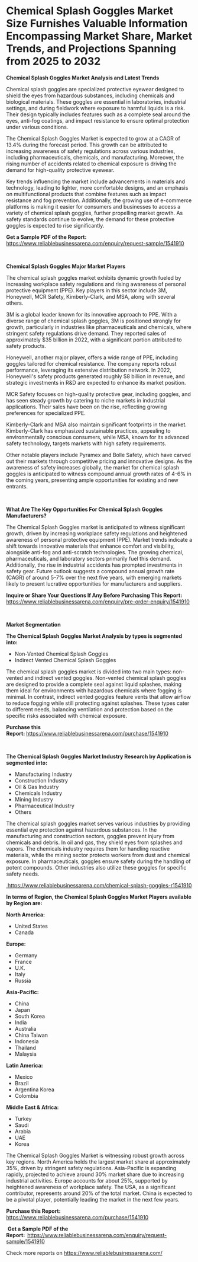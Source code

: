 <p><h1>Chemical Splash Goggles Market Size Furnishes Valuable Information Encompassing Market Share, Market Trends, and Projections Spanning from 2025 to 2032</h1></p><p><strong>Chemical Splash Goggles Market Analysis and Latest Trends</strong></p>
<p><p>Chemical splash goggles are specialized protective eyewear designed to shield the eyes from hazardous substances, including chemicals and biological materials. These goggles are essential in laboratories, industrial settings, and during fieldwork where exposure to harmful liquids is a risk. Their design typically includes features such as a complete seal around the eyes, anti-fog coatings, and impact resistance to ensure optimal protection under various conditions.</p><p>The Chemical Splash Goggles Market is expected to grow at a CAGR of 13.4% during the forecast period. This growth can be attributed to increasing awareness of safety regulations across various industries, including pharmaceuticals, chemicals, and manufacturing. Moreover, the rising number of accidents related to chemical exposure is driving the demand for high-quality protective eyewear. </p><p>Key trends influencing the market include advancements in materials and technology, leading to lighter, more comfortable designs, and an emphasis on multifunctional products that combine features such as impact resistance and fog prevention. Additionally, the growing use of e-commerce platforms is making it easier for consumers and businesses to access a variety of chemical splash goggles, further propelling market growth. As safety standards continue to evolve, the demand for these protective goggles is expected to rise significantly.</p></p>
<p><strong>Get a Sample PDF of the Report:&nbsp;</strong> <a href="https://www.reliablebusinessarena.com/enquiry/request-sample/1541910?utm_campaign=2488&utm_medium=2&utm_source=Github&utm_content=ia&utm_term=04032025&utm_id=chemical-splash-goggles">https://www.reliablebusinessarena.com/enquiry/request-sample/1541910</a></p>
<p>&nbsp;</p>
<p><strong>Chemical Splash Goggles Major Market Players</strong></p>
<p><p>The chemical splash goggles market exhibits dynamic growth fueled by increasing workplace safety regulations and rising awareness of personal protective equipment (PPE). Key players in this sector include 3M, Honeywell, MCR Safety, Kimberly-Clark, and MSA, along with several others.</p><p>3M is a global leader known for its innovative approach to PPE. With a diverse range of chemical splash goggles, 3M is positioned strongly for growth, particularly in industries like pharmaceuticals and chemicals, where stringent safety regulations drive demand. They reported sales of approximately $35 billion in 2022, with a significant portion attributed to safety products.</p><p>Honeywell, another major player, offers a wide range of PPE, including goggles tailored for chemical resistance. The company reports robust performance, leveraging its extensive distribution network. In 2022, Honeywell's safety products generated roughly $8 billion in revenue, and strategic investments in R&D are expected to enhance its market position.</p><p>MCR Safety focuses on high-quality protective gear, including goggles, and has seen steady growth by catering to niche markets in industrial applications. Their sales have been on the rise, reflecting growing preferences for specialized PPE.</p><p>Kimberly-Clark and MSA also maintain significant footprints in the market. Kimberly-Clark has emphasized sustainable practices, appealing to environmentally conscious consumers, while MSA, known for its advanced safety technology, targets markets with high safety requirements.</p><p>Other notable players include Pyramex and Bolle Safety, which have carved out their markets through competitive pricing and innovative designs. As the awareness of safety increases globally, the market for chemical splash goggles is anticipated to witness compound annual growth rates of 4-6% in the coming years, presenting ample opportunities for existing and new entrants.</p></p>
<p>&nbsp;</p>
<p><strong>What Are The Key Opportunities For Chemical Splash Goggles Manufacturers?</strong></p>
<p><p>The Chemical Splash Goggles market is anticipated to witness significant growth, driven by increasing workplace safety regulations and heightened awareness of personal protective equipment (PPE). Market trends indicate a shift towards innovative materials that enhance comfort and visibility, alongside anti-fog and anti-scratch technologies. The growing chemical, pharmaceuticals, and laboratory sectors primarily fuel this demand. Additionally, the rise in industrial accidents has prompted investments in safety gear. Future outlook suggests a compound annual growth rate (CAGR) of around 5-7% over the next five years, with emerging markets likely to present lucrative opportunities for manufacturers and suppliers.</p></p>
<p><strong>Inquire or Share Your Questions If Any Before Purchasing This Report:</strong> <a href="https://www.reliablebusinessarena.com/enquiry/pre-order-enquiry/1541910?utm_campaign=2488&utm_medium=2&utm_source=Github&utm_content=ia&utm_term=04032025&utm_id=chemical-splash-goggles">https://www.reliablebusinessarena.com/enquiry/pre-order-enquiry/1541910</a></p>
<p>&nbsp;</p>
<p><strong>Market Segmentation</strong></p>
<p><strong>The Chemical Splash Goggles Market Analysis by types is segmented into:</strong></p>
<p><ul><li>Non-Vented Chemical Splash Goggles</li><li>Indirect Vented Chemical Splash Goggles</li></ul></p>
<p><p>The chemical splash goggles market is divided into two main types: non-vented and indirect vented goggles. Non-vented chemical splash goggles are designed to provide a complete seal against liquid splashes, making them ideal for environments with hazardous chemicals where fogging is minimal. In contrast, indirect vented goggles feature vents that allow airflow to reduce fogging while still protecting against splashes. These types cater to different needs, balancing ventilation and protection based on the specific risks associated with chemical exposure.</p></p>
<p><strong>Purchase this Report:&nbsp;</strong><a href="https://www.reliablebusinessarena.com/purchase/1541910?utm_campaign=2488&utm_medium=2&utm_source=Github&utm_content=ia&utm_term=04032025&utm_id=chemical-splash-goggles">https://www.reliablebusinessarena.com/purchase/1541910</a></p>
<p>&nbsp;</p>
<p><strong>The Chemical Splash Goggles Market Industry Research by Application is segmented into:</strong></p>
<p><ul><li>Manufacturing Industry</li><li>Construction Industry</li><li>Oil & Gas Industry</li><li>Chemicals Industry</li><li>Mining Industry</li><li>Pharmaceutical Industry</li><li>Others</li></ul></p>
<p><p>The chemical splash goggles market serves various industries by providing essential eye protection against hazardous substances. In the manufacturing and construction sectors, goggles prevent injury from chemicals and debris. In oil and gas, they shield eyes from splashes and vapors. The chemicals industry requires them for handling reactive materials, while the mining sector protects workers from dust and chemical exposure. In pharmaceuticals, goggles ensure safety during the handling of potent compounds. Other industries also utilize these goggles for specific safety needs.</p></p>
<p><a href="https://www.reliablebusinessarena.com/chemical-splash-goggles-r1541910?utm_campaign=2488&utm_medium=2&utm_source=Github&utm_content=ia&utm_term=04032025&utm_id=chemical-splash-goggles">&nbsp;https://www.reliablebusinessarena.com/chemical-splash-goggles-r1541910</a></p>
<p><strong>In terms of Region, the Chemical Splash Goggles Market Players available by Region are:</strong></p>
<p>
    <p> <strong> North America: </strong>
        <ul>
            <li>United States</li>
            <li>Canada</li>
        </ul>
        </p> 
    <p> <strong> Europe: </strong>
        <ul>
            <li>Germany</li>
            <li>France</li>
            <li>U.K.</li>
            <li>Italy</li>
            <li>Russia</li>
        </ul>
        </p> 
    <p> <strong> Asia-Pacific: </strong>
        <ul>
            <li>China</li>
            <li>Japan</li>
            <li>South Korea</li>
            <li>India</li>
            <li>Australia</li>
            <li>China Taiwan</li>
            <li>Indonesia</li>
            <li>Thailand</li>
            <li>Malaysia</li>
        </ul>
        </p> 
    <p> <strong> Latin America: </strong>
        <ul>
            <li>Mexico</li>
            <li>Brazil</li>
            <li>Argentina Korea</li>
            <li>Colombia</li>
        </ul>
        </p> 
    <p> <strong> Middle East & Africa: </strong>
        <ul>
            <li>Turkey</li>
            <li>Saudi</li>
            <li>Arabia</li>
            <li>UAE</li>
            <li>Korea</li>
        </ul>
    </p>
    </p>
<p><p>The Chemical Splash Goggles Market is witnessing robust growth across key regions. North America holds the largest market share at approximately 35%, driven by stringent safety regulations. Asia-Pacific is expanding rapidly, projected to achieve around 30% market share due to increasing industrial activities. Europe accounts for about 25%, supported by heightened awareness of workplace safety. The USA, as a significant contributor, represents around 20% of the total market. China is expected to be a pivotal player, potentially leading the market in the next few years.</p></p>
<p><strong>Purchase this Report: </strong><a href="https://www.reliablebusinessarena.com/purchase/1541910?utm_campaign=2488&utm_medium=2&utm_source=Github&utm_content=ia&utm_term=04032025&utm_id=chemical-splash-goggles">https://www.reliablebusinessarena.com/purchase/1541910</a></p>
<p>&nbsp;<strong>Get a Sample PDF of the Report:&nbsp;&nbsp;</strong><a href="https://www.reliablebusinessarena.com/enquiry/request-sample/1541910?utm_campaign=2488&utm_medium=2&utm_source=Github&utm_content=ia&utm_term=04032025&utm_id=chemical-splash-goggles">https://www.reliablebusinessarena.com/enquiry/request-sample/1541910</a></p>
<p><strong></strong></p>
<p>Check more reports on <a href="https://www.reliablebusinessarena.com/?utm_campaign=2488&utm_medium=2&utm_source=Github&utm_content=ia&utm_term=04032025&utm_id=chemical-splash-goggles">https://www.reliablebusinessarena.com/</a></p>
